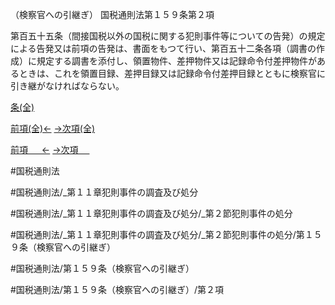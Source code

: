 （検察官への引継ぎ）
国税通則法第１５９条第２項

第百五十五条（間接国税以外の国税に関する犯則事件等についての告発）の規定による告発又は前項の告発は、書面をもつて行い、第百五十二条各項（調書の作成）に規定する調書を添付し、領置物件、差押物件又は記録命令付差押物件があるときは、これを領置目録、差押目録又は記録命令付差押目録とともに検察官に引き継がなければならない。

[条(全)](国税通則法＿＿＿＿＿第１５９条_.md)

[前項(全)←](国税通則法＿＿＿＿＿第１５９条第１項_.md)    [→次項(全)](国税通則法＿＿＿＿＿第１５９条第３項_.md)

[前項 　 ←](国税通則法＿＿＿＿＿第１５９条第１項.md)    [→次項 　 ](国税通則法＿＿＿＿＿第１５９条第３項.md)



#国税通則法

#国税通則法/_第１１章犯則事件の調査及び処分

#国税通則法/_第１１章犯則事件の調査及び処分/_第２節犯則事件の処分

#国税通則法/_第１１章犯則事件の調査及び処分/_第２節犯則事件の処分/第１５９条（検察官への引継ぎ）

#国税通則法/第１５９条（検察官への引継ぎ）

#国税通則法/第１５９条（検察官への引継ぎ）/第２項

